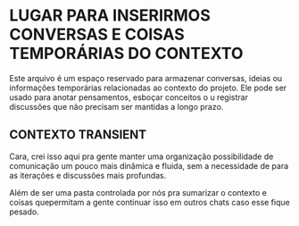 # LUGAR PARA INSERIRMOS CONVERSAS E COISAS TEMPORÁRIAS DO CONTEXTO

Este arquivo é um espaço reservado para armazenar conversas, ideias ou informações temporárias relacionadas ao contexto do projeto. Ele pode ser usado para anotar pensamentos, esboçar conceitos o  u registrar discussões que não precisam ser mantidas a longo prazo.

## CONTEXTO TRANSIENT

Cara, crei isso aqui pra gente manter uma organização possibilidade de comunicação um pouco mais dinâmica e fluida, sem a necessidade de para as iterações e discussões mais profundas.

Além de ser uma pasta controlada por nós pra sumarizar o contexto e coisas quepermitam a gente continuar isso em outros chats caso esse fique pesado.
